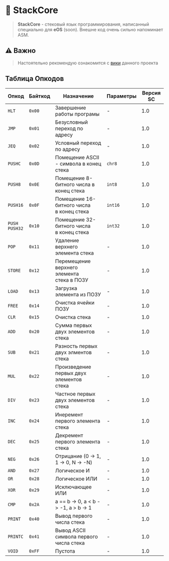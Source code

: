 # 💾 StackCore

> **StackCore** - стековый язык программирования, написанный специально для **eOS** (soon). Внешне код очень сильно напоминает ASM.

## ⚠️ Важно
> Настоятельно рекомендую ознакомится с [вики](https://github.com/pablushaa/stackcore/wiki/) данного проекта

## Таблица Опкодов

| Опкод              | Байткод | Назначение                                    | Параметры | Версия SC |
| ------------------ | ------- | --------------------------------------------- | --------- | --------- |
| `HLT`              | `0x00`  | Завершение работы програмы                    | -         | 1.0       |
| `JMP`              | `0x01`  | Безусловный переход по адресу                 | -         | 1.0       |
| `JEQ`              | `0x02`  | Условный переход по адресу                    | -         | 1.0       |
| `PUSHC`            | `0x0D`  | Помещение ASCII - символа в конец<br>стека    | `chr8`    | 1.0       |
| `PUSH8`            | `0x0E`  | Помещение 8-битного числа в<br>конец стека    | `int8`    | 1.0       |
| `PUSH16`           | `0x0F`  | Помещение 16-битного числа<br>в конец стека   | `int16`   | 1.0       |
| `PUSH`<br>`PUSH32` | `0x10`  | Помещение 32-битного числа<br>в конец стека   | `int32`   | 1.0       |
| `POP`              | `0x11`  | Удаление верхнего элемента стека              | -         | 1.0       |
| `STORE`            | `0x12`  | Перемещение верхнего элемента<br>стека в ПОЗУ | -         | 1.0       |
| `LOAD`             | `0x13`  | Загрузка элемента из ПОЗУ                     | -         | 1.0       |
| `FREE`             | `0x14`  | Очистка ячейки ПОЗУ                           | -         | 1.0       |
| `CLR`              | `0x15`  | Очистка стека                                 | -         | 1.0       |
| `ADD`              | `0x20`  | Сумма первых двух элементов стека             | -         | 1.0       |
| `SUB`              | `0x21`  | Разность первых двух элментов стека           | -         | 1.0       |
| `MUL`              | `0x22`  | Произведение первых двух элементов<br>стека   | -         | 1.0       |
| `DIV`              | `0x23`  | Частное первых двух элементов стека           | -         | 1.0       |
| `INC`              | `0x24`  | Инеремент первого элемента стека              | -         | 1.0       |
| `DEC`              | `0x25`  | Декремент первого элемента стека              | -         | 1.0       |
| `NEG`              | `0x26`  | Отрицание (0 -> 1, 1 -> 0, N -> -N)           | -         | 1.0       |
| `AND`              | `0x27`  | Логическое И                                  | -         | 1.0       |
| `OR`               | `0x28`  | Логическое ИЛИ                                | -         | 1.0       |
| `XOR`              | `0x29`  | Исключающее ИЛИ                               | -         | 1.0       |
| `CMP`              | `0x2A`  | a == b -> 0, a < b -> -1, a > b -> 1          | -         | 1.0       |
| `PRINT`            | `0x40`  | Вывод первого числа стека                     | -         | 1.0       |
| `PRINTC`           | `0x41`  | Вывод ASCII символа первого числа стека       | -         | 1.0       |
| `VOID`             | `0xFF`  | Пустота                                       | -         | 1.0       |
